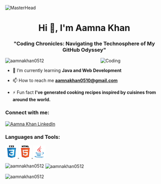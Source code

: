 ![MasterHead](https://gifdb.com/images/high/coding-skills-loading-dk68v8z0hevjpuiv.gif)

<h1 align="center">Hi 👋, I'm Aamna Khan</h1>
<h3 align="center">"Coding Chronicles: Navigating the Technosphere of My GitHub Odyssey"</h3>
<img align="right" alt="Coding" width="200" src="https://user-images.githubusercontent.com/74038190/236119160-976a0405-caa7-470c-9356-16d43402ea0a.gif">

<p align="left" width="100" height="100" length="100"> <img src="https://komarev.com/ghpvc/?username=aamnakhan0512&label=Profile%20views&color=0e75b6&style=flat" alt="aamnakhan0512" /> </p>

- 🌱 I’m currently learning **Java and Web Development**

- 📫 How to reach me **aamnakhan0510@gmail.com**

- ⚡ Fun fact **I've generated cooking recipes inspired by cuisines from around the world.**

<h3 align="left">Connect with me:</h3>
<p align="left">
<a href="https://linkedin.com/in/aamna-khan-108143294" target="blank"><img align="center" src="https://raw.githubusercontent.com/rahuldkjain/github-profile-readme-generator/master/src/images/icons/Social/linked-in-alt.svg" alt="Aamna Khan LinkedIn" height="30" width="40" /></a>
</p>

<h3 align="left">Languages and Tools:</h3>
<p align="left"> 
  <a href="https://www.w3schools.com/css/" target="_blank" rel="noreferrer"> 
    <img src="https://raw.githubusercontent.com/devicons/devicon/master/icons/css3/css3-original-wordmark.svg" alt="css3" width="40" height="40"/> 
  </a> 
  <a href="https://www.w3.org/html/" target="_blank" rel="noreferrer"> 
    <img src="https://raw.githubusercontent.com/devicons/devicon/master/icons/html5/html5-original-wordmark.svg" alt="html5" width="40" height="40"/> 
  </a> 
  <a href="https://www.java.com" target="_blank" rel="noreferrer"> 
    <img src="https://raw.githubusercontent.com/devicons/devicon/master/icons/java/java-original.svg" alt="java" width="40" height="40"/> 
  </a> 
</p>

<p><img align="left" src="https://github-readme-stats.vercel.app/api/top-langs?username=aamnakhan0512&show_icons=true&locale=en&layout=compact" alt="aamnakhan0512" /></p>

<p>&nbsp;<img align="center" src="https://github-readme-stats.vercel.app/api?username=aamnakhan0512&show_icons=true&locale=en" alt="aamnakhan0512" /></p>

<p><img align="center" src="https://github-readme-streak-stats.herokuapp.com/?user=aamnakhan0512&" alt="aamnakhan0512" /></p>

